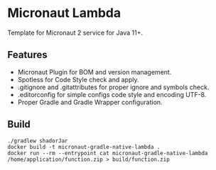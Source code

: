 # Micronaut Lambda

Template for Micronaut 2 service for Java 11+.

## Features
- Micronaut Plugin for BOM and version management.
- Spotless for Code Style check and apply.
- .gitignore and .gitattributes for proper ignore and symbols check.
- .editorconfig for simple configs code style and encoding UTF-8.
- Proper Gradle and Gradle Wrapper configuration.

## Build

```shell
./gradlew shadorJar
docker build -t micronaut-gradle-native-lambda .
docker run --rm --entrypoint cat micronaut-gradle-native-lambda /home/application/function.zip > build/function.zip
```